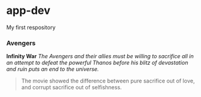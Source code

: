 # app-dev
My first respository
### Avengers
**Infinity War**
*The Avengers and their allies must be willing to sacrifice all in an attempt to defeat the powerful Thanos before his blitz of devastation and ruin puts an end to the universe.*
> The movie showed the difference between pure sacrifice out of love, and corrupt sacrifice out of selfishness.
